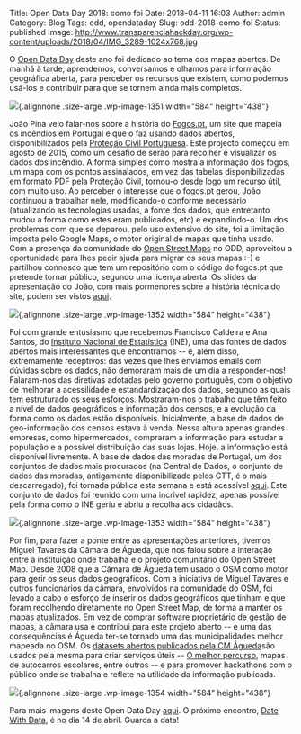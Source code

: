 Title: Open Data Day 2018: como foi
Date: 2018-04-11 16:03
Author: admin
Category: Blog
Tags: odd, opendataday
Slug: odd-2018-como-foi
Status: published
Image: http://www.transparenciahackday.org/wp-content/uploads/2018/04/IMG_3289-1024x768.jpg

O [Open Data Day](http://opendataday.org/) deste ano foi dedicado ao tema dos mapas abertos. De manhã à tarde, aprendemos, conversamos e olhamos para informação geográfica aberta, para perceber os recursos que existem, como podemos usá-los e contribuir para que se tornem ainda mais completos.

![](http://www.transparenciahackday.org/wp-content/uploads/2018/04/IMG_3338-1024x768.jpg){.alignnone .size-large .wp-image-1351 width="584" height="438"}

João Pina veio falar-nos sobre a história do [Fogos.pt](http://fogos.pt/), um site que mapeia os incêndios em Portugal e que o faz usando dados abertos, disponibilizados pela [Proteção Civil Portuguesa](http://fogos.icnf.pt/). Este projecto começou em agosto de 2015, como um desafio de serão para recolher e visualizar os dados dos incêndio. A forma simples como mostra a informação dos fogos, um mapa com os pontos assinalados, em vez das tabelas disponibilizadas em formato PDF pela Proteção Civil, tornou-o desde logo um recurso útil, com muito uso. Ao perceber o interesse que o fogos.pt gerou, João continuou a trabalhar nele, modificando-o conforme necessário (atualizando as tecnologias usadas, a fonte dos dados, que entretanto mudou a forma como estes eram publicados, etc) e expandindo-o. Um dos problemas com que se deparou, pelo uso extensivo do site, foi a limitação imposta pelo Google Maps, o motor original de mapas que tinha usado. Com a presença da comunidade do [Open Street Maps](http://openstreetmap.org/) no ODD, aproveitou a oportunidade para lhes pedir ajuda para migrar os seus mapas :-) e partilhou connosco que tem um repositório com o código do fogos.pt que pretende tornar público, segundo uma licença aberta. Os slides da apresentação do João, com mais pormenores sobre a história técnica do site, podem ser vistos [aqui](http://slides.com/joaopina/fogospt-date-with-data).

![](http://www.transparenciahackday.org/wp-content/uploads/2018/04/IMG_3367-1024x768.jpg){.alignnone .size-large .wp-image-1352 width="584" height="438"}

Foi com grande entusiasmo que recebemos Francisco Caldeira e Ana Santos, do [Instituto Nacional de Estatística](http://ine.pt/) (INE), uma das fontes de dados abertos mais interessantes que encontramos -- e, além disso, extremamente receptivos: das vezes que lhes enviámos emails com dúvidas sobre os dados, não demoraram mais de um dia a responder-nos! Falaram-nos das diretivas adotadas pelo governo português, com o objetivo de melhorar a acessilidade e estandardização dos dados, segundo as quais tem estruturado os seus esforços. Mostraram-nos o trabalho que têm feito a nível de dados geográficos e informação dos censos, e a evolução da forma como os dados estão disponíveis. Inicialmente, a base de dados de geo-informação dos censos estava à venda. Nessa altura apenas grandes empresas, como hipermercados, compraram a informação para estudar a população e a possível distribuição das suas lojas. Hoje, a informação está disponível livremente. A base de dados das moradas de Portugal, um dos conjuntos de dados mais procurados (na Central de Dados, o conjunto de dados das moradas, antigamente disponibilizado pelos CTT, é o mais descarregado), foi tornada pública esta semana e está acessível [aqui](http://inspire.ine.pt/AD/atom/downloadservice.xml). Este conjunto de dados foi reunido com uma incrível rapidez, apenas possível pela forma como o INE geriu e abriu a recolha aos cidadãos.

![](http://www.transparenciahackday.org/wp-content/uploads/2018/04/IMG_3401-1024x768.jpg){.alignnone .size-large .wp-image-1353 width="584" height="438"}

Por fim, para fazer a ponte entre as apresentações anteriores, tivemos Miguel Tavares da Câmara de Águeda, que nos falou sobre a interação entre a instituição onde trabalha e o projeto comunitário do Open Street Map. Desde 2008 que a Câmara de Águeda tem usado o OSM como motor para gerir os seus dados geográficos. Com a iniciativa de Miguel Tavares e outros funcionários da câmara, envolvidos na comunidade do OSM, foi levado a cabo o esforço de inserir os dados geográficos que tinham e que foram recolhendo diretamente no Open Street Map, de forma a manter os mapas atualizados. Em vez de comprar software proprietário de gestão de mapas, a câmara usa e contribui para este projeto aberto -- e uma das consequências é Águeda ter-se tornado uma das municipalidades melhor mapeada no OSM. Os [datasets abertos publicados pela CM Águeda](http://ckan.sig.cm-agueda.pt/)são usados pela mesma para criar serviços úteis -- [O melhor percurso](https://t.co/5nSgxcsOMf), mapas de autocarros escolares, entre outros -- e para promover hackathons com o público onde se trabalha e reflete na utilidade da informação publicada.

![](http://www.transparenciahackday.org/wp-content/uploads/2018/04/IMG_3421-1024x768.jpg){.alignnone .size-large .wp-image-1354 width="584" height="438"}

Para mais imagens deste Open Data Day [aqui](https://www.flickr.com/photos/thackdaypt/albums/72157692721364181). O próximo encontro, [Date With Data](http://datewithdata.pt/), é no dia 14 de abril. Guarda a data!

